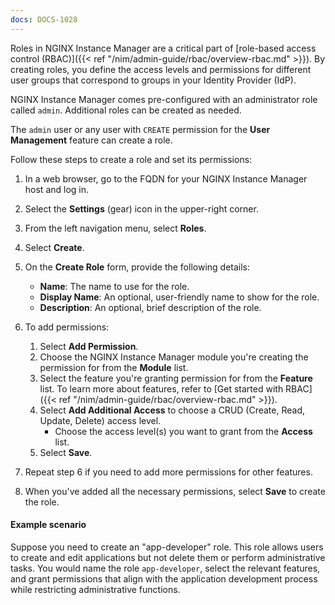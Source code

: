 ```yaml
---
docs: DOCS-1028
---
```


Roles in NGINX Instance Manager are a critical part of [role-based access control (RBAC)]({{< ref "/nim/admin-guide/rbac/overview-rbac.md" >}}). By creating roles, you define the access levels and permissions for different user groups that correspond to groups in your Identity Provider (IdP).

NGINX Instance Manager comes pre-configured with an administrator role called `admin`. Additional roles can be created as needed.

The `admin` user or any user with `CREATE` permission for the **User Management** feature can create a role.

Follow these steps to create a role and set its permissions:

1. In a web browser, go to the FQDN for your NGINX Instance Manager host and log in.
1. Select the **Settings** (gear) icon in the upper-right corner.
1. From the left navigation menu, select **Roles**.
1. Select **Create**.
1. On the **Create Role** form, provide the following details:

   - **Name**: The name to use for the role.
   - **Display Name**: An optional, user-friendly name to show for the role.
   - **Description**: An optional, brief description of the role.

1. To add permissions:

   1. Select **Add Permission**.
   2. Choose the NGINX Instance Manager module you're creating the permission for from the **Module** list.
   3. Select the feature you're granting permission for from the **Feature** list. To learn more about features, refer to [Get started with RBAC]({{< ref "/nim/admin-guide/rbac/overview-rbac.md" >}}).
   4. Select **Add Additional Access** to choose a CRUD (Create, Read, Update, Delete) access level.
      - Choose the access level(s) you want to grant from the **Access** list.
   5. Select **Save**.

1. Repeat step 6 if you need to add more permissions for other features.
1. When you've added all the necessary permissions, select **Save** to create the role.

#### Example scenario

Suppose you need to create an "app-developer" role. This role allows users to create and edit applications but not delete them or perform administrative tasks. You would name the role `app-developer`, select the relevant features, and grant permissions that align with the application development process while restricting administrative functions.
